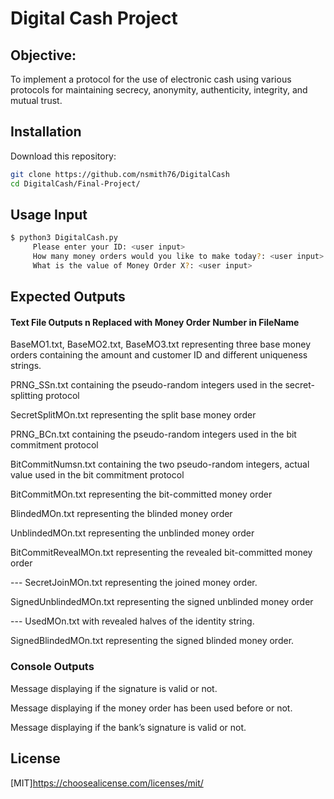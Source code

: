 # Digital Cash Project

## Objective:
To implement a protocol for the use of electronic cash using various protocols for maintaining secrecy, anonymity, authenticity, integrity, and mutual trust.


## Installation

Download this repository:
```bash
git clone https://github.com/nsmith76/DigitalCash
cd DigitalCash/Final-Project/
```

## Usage Input

```bash
$ python3 DigitalCash.py
     Please enter your ID: <user input>
     How many money orders would you like to make today?: <user input>
     What is the value of Money Order X?: <user input> 
```

## Expected Outputs

#### Text File Outputs n Replaced with Money Order Number in FileName
BaseMO1.txt, BaseMO2.txt, BaseMO3.txt representing three base money orders containing the amount and customer ID and different uniqueness strings.

PRNG_SSn.txt containing the pseudo-random integers used in the secret-splitting protocol

SecretSplitMOn.txt representing the split base money order

PRNG_BCn.txt containing the pseudo-random integers used in the bit commitment protocol

BitCommitNumsn.txt containing the two pseudo-random integers, actual value  used in the bit commitment protocol

BitCommitMOn.txt representing the bit-committed money order

BlindedMOn.txt representing the blinded money order

UnblindedMOn.txt representing the unblinded money order

BitCommitRevealMOn.txt representing the revealed bit-committed money order

--- SecretJoinMOn.txt representing the joined money order.

SignedUnblindedMOn.txt representing the signed unblinded money order

--- UsedMOn.txt with revealed halves of the identity string.

SignedBlindedMOn.txt representing the signed blinded money order.

### Console Outputs

Message displaying if the signature is valid or not.

Message displaying if the money order has been used before or not.

Message displaying if the bank’s signature is valid or not.


## License
[MIT]https://choosealicense.com/licenses/mit/
